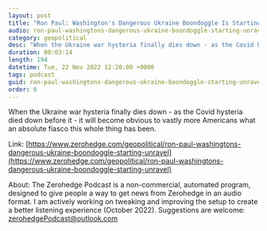 ```yaml
---
layout: post
title: "Ron Paul: Washington's Dangerous Ukraine Boondoggle Is Starting To Unravel"
audio: ron-paul-washingtons-dangerous-ukraine-boondoggle-starting-unravel-0
category: geopolitical
desc: "When the Ukraine war hysteria finally dies down - as the Covid hysteria died down before it - it will become obvious to vastly more Americans what an absolute fiasco this whole thing has been. "
duration: 00:03:14
length: 194
datetime: Tue, 22 Nov 2022 12:20:00 +0000
tags: podcast
guid: ron-paul-washingtons-dangerous-ukraine-boondoggle-starting-unravel-0
order: 0
---
```

When the Ukraine war hysteria finally dies down - as the Covid hysteria died down before it - it will become obvious to vastly more Americans what an absolute fiasco this whole thing has been. 

Link: [https://www.zerohedge.com/geopolitical/ron-paul-washingtons-dangerous-ukraine-boondoggle-starting-unravel](https://www.zerohedge.com/geopolitical/ron-paul-washingtons-dangerous-ukraine-boondoggle-starting-unravel)

About: The Zerohedge Podcast is a non-commercial, automated program, designed to give people a way to get news from Zerohedge in an audio format.  I am actively working on tweaking and improving the setup to create a better listening experience (October 2022).  Suggestions are welcome: [zerohedgePodcast@outlook.com](mailto:zerohedgePodcast@outlook.com)